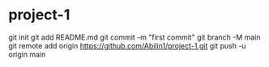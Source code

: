 # project-1
git init
git add README.md
git commit -m "first commit"
git branch -M main
git remote add origin https://github.com/Abilin1/project-1.git
git push -u origin main
